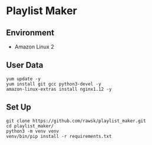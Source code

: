 # Playlist Maker

## Environment
- Amazon Linux 2

## User Data
```
yum update -y
yum install git gcc python3-devel -y
amazon-linux-extras install nginx1.12 -y
```

## Set Up
```
git clone https://github.com/rawsk/playlist_maker.git
cd playlist_maker/
python3 -m venv venv
venv/bin/pip install -r requirements.txt
```